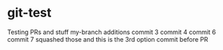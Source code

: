 # git-test
Testing PRs and stuff
my-branch additions
commit 3
commit 4
commit 6
commit 7
squashed those
and this is the 3rd option
commit before PR
